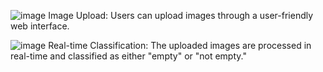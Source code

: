 ![image](https://github.com/user-attachments/assets/e07c1075-fec1-4ed5-b499-2d451f23f231)
Image Upload: Users can upload images through a user-friendly web interface.

![image](https://github.com/user-attachments/assets/4495ece3-baa7-4561-8025-3e7d0b2090ec)
Real-time Classification: The uploaded images are processed in real-time and classified as either "empty" or "not empty."
